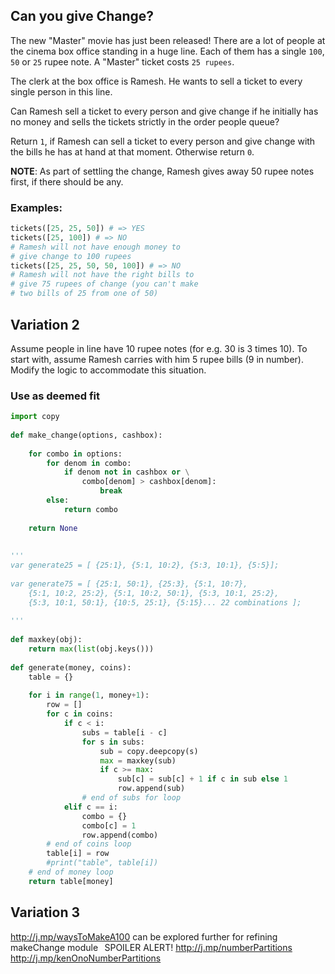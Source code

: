 <!-- title: ChangeMaster Challenge  -->

## Can you give Change?

The new "Master" movie has just been released! There are a lot of people at the cinema box office standing in a huge line. Each of them has a single `100`, `50` or `25` rupee note. A "Master" ticket costs `25 rupees`.

The clerk at the box office is Ramesh. He wants to sell a ticket to every single person in this line. 

Can Ramesh sell a ticket to every person and give change if he initially has no money and sells the tickets strictly in the order people queue?

Return `1`, if Ramesh can sell a ticket to every person and give change with the bills he has at hand at that moment. Otherwise return `0`.

**NOTE**: As part of settling the change, Ramesh gives away 50 rupee notes first, if there should be any. 

### Examples:

```python
tickets([25, 25, 50]) # => YES 
tickets([25, 100]) # => NO
# Ramesh will not have enough money to  
# give change to 100 rupees
tickets([25, 25, 50, 50, 100]) # => NO
# Ramesh will not have the right bills to
# give 75 rupees of change (you can't make 
# two bills of 25 from one of 50)
```

## Variation 2 

Assume people in line have 10 rupee notes (for e.g. 30 is 3 times 10). To start with, assume Ramesh carries with him 5 rupee bills (9 in number). Modify the logic to accommodate this situation. 

### Use as deemed fit  
```python
import copy
 
def make_change(options, cashbox): 
    
    for combo in options:
        for denom in combo: 
            if denom not in cashbox or \
                combo[denom] > cashbox[denom]:
                    break
        else:
            return combo
        
    return None
 
 
''' 
var generate25 = [ {25:1}, {5:1, 10:2}, {5:3, 10:1}, {5:5}];
 
var generate75 = [ {25:1, 50:1}, {25:3}, {5:1, 10:7}, 
    {5:1, 10:2, 25:2}, {5:1, 10:2, 50:1}, {5:3, 10:1, 25:2}, 
    {5:3, 10:1, 50:1}, {10:5, 25:1}, {5:15}... 22 combinations ];
 
'''
 
def maxkey(obj): 
    return max(list(obj.keys()))
 
def generate(money, coins): 
    table = {}    
    
    for i in range(1, money+1): 
        row = []
        for c in coins: 
            if c < i: 
                subs = table[i - c]
                for s in subs: 
                    sub = copy.deepcopy(s)
                    max = maxkey(sub)
                    if c >= max: 
                        sub[c] = sub[c] + 1 if c in sub else 1 
                        row.append(sub)
                # end of subs for loop
            elif c == i:
                combo = {}
                combo[c] = 1
                row.append(combo)
        # end of coins loop 
        table[i] = row
        #print("table", table[i])
    # end of money loop 
    return table[money]
```


## Variation 3 
http://j.mp/waysToMakeA100 can be explored further for
refining makeChange module
 
SPOILER ALERT! 
http://j.mp/numberPartitions
http://j.mp/kenOnoNumberPartitions


